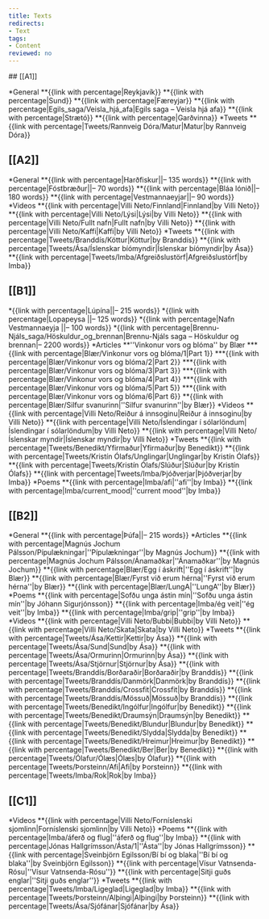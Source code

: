 ```yaml
---
title: Texts
redirects:
- Text
tags:
- Content
reviewed: no
---
```

<TOC>
## [[A1]]

*General
**{{link with percentage|Reykjavík}} <!--– 70 words-->
**{{link with percentage|Sund}} <!--– 180 words-->
**{{link with percentage|Færeyjar}} <!--– 150 words-->
**{{link with percentage|Egils_saga/Veisla_hjá_afa|Egils saga – Veisla hjá afa}} <!--– 270 words-->
**{{link with percentage|Strætó}} <!--– 160 words-->
**{{link with percentage|Garðvinna}} <!--– 80 words-->
*Tweets
**{{link with percentage|Tweets/Rannveig Dóra/Matur|Matur|<!-- x -->by Rannveig Dóra}}

## [[A2]]

*General
**{{link with percentage|Harðfiskur||<!-- x -->– 135 words}}
**{{link with percentage|Fóstbræður||<!-- x -->– 70 words}}
**{{link with percentage|Bláa lónið||<!-- x -->– 180 words}}
**{{link with percentage|Vestmannaeyjar||<!-- x -->– 90 words}}
*Videos
**{{link with percentage|Villi Neto/Finnland|Finnland|<!-- x -->by Villi Neto}}
**{{link with percentage|Villi Neto/Lýsi|Lýsi|<!-- x -->by Villi Neto}}
**{{link with percentage|Villi Neto/Fullt nafn|Fullt nafn|<!-- x -->by Villi Neto}}
**{{link with percentage|Villi Neto/Kaffi|Kaffi|<!-- x -->by Villi Neto}}
*Tweets
**{{link with percentage|Tweets/Branddís/Köttur|Köttur|<!-- x -->by Branddís}}
**{{link with percentage|Tweets/Ása/Íslenskar bíómyndir|Íslenskar bíómyndir|<!-- x -->by Ása}}
**{{link with percentage|Tweets/Imba/Afgreiðslustörf|Afgreiðslustörf|<!-- x -->by Imba}}

## [[B1]]

*{{link with percentage|Lúpína||<!-- x -->– 215 words}}
*{{link with percentage|Lopapeysa ||<!-- x -->– 125 words}}
*{{link with percentage|Nafn Vestmannaeyja ||<!-- x -->– 100 words}}
*{{link with percentage|Brennu-Njáls_saga/Höskuldur_og_brennan|Brennu-Njáls saga – Höskuldur og brennan|<!-- x -->– 2200 words}}
*Articles
**''Vinkonur vors og blóma'' <!-- x -->by Blær
***{{link with percentage|Blær/Vinkonur vors og blóma/1|Part 1}}
***{{link with percentage|Blær/Vinkonur vors og blóma/2|Part 2}}
***{{link with percentage|Blær/Vinkonur vors og blóma/3|Part 3}}
***{{link with percentage|Blær/Vinkonur vors og blóma/4|Part 4}}
***{{link with percentage|Blær/Vinkonur vors og blóma/5|Part 5}}
***{{link with percentage|Blær/Vinkonur vors og blóma/6|Part 6}}
**{{link with percentage|Blær/Silfur svanurinn|''Silfur svanurinn''|<!-- x -->by Blær}}
*Videos
**{{link with percentage|Villi Neto/Reiður á innsoginu|Reiður á innsoginu|<!-- x -->by Villi Neto}}
**{{link with percentage|Villi Neto/Íslendingar í sólarlöndum|Íslendingar í sólarlöndum|<!-- x -->by Villi Neto}}
**{{link with percentage|Villi Neto/Íslenskar myndir|Íslenskar myndir|<!-- x -->by Villi Neto}}
*Tweets
**{{link with percentage|Tweets/Benedikt/Yfirmaður|Yfirmaður|<!-- x -->by Benedikt}}
**{{link with percentage|Tweets/Kristín Ólafs/Unglingar|Unglingar|<!-- x -->by Kristín Ólafs}}
**{{link with percentage|Tweets/Kristín Ólafs/Slúður|Slúður|<!-- x -->by Kristín Ólafs}}
**{{link with percentage|Tweets/Imba/Þjóðverjar|Þjóðverjar|<!-- x -->by Imba}}
*Poems
**{{link with percentage|Imba/afi|''afi''|<!-- x -->by Imba}}
**{{link with percentage|Imba/current_mood|''current mood''|<!-- x -->by Imba}}

## [[B2]]

*General
**{{link with percentage|Þúfa||<!-- x -->– 215 words}}
*Articles
**{{link with percentage|Magnús Jochum Pálsson/Pípulækningar|''Pípulækningar''|<!-- x -->by Magnús Jochum}}
**{{link with percentage|Magnús Jochum Pálsson/Ánamaðkar|''Ánamaðkar''|<!-- x -->by Magnús Jochum}}
**{{link with percentage|Blær/Egg í áskrift|''Egg í áskrift''|<!-- x -->by Blær}}
**{{link with percentage|Blær/Fyrst við erum hérna|''Fyrst við erum hérna''|<!-- x -->by Blær}}
**{{link with percentage|Blær/LungA|''LungA''|<!-- x -->by Blær}}
*Poems
**{{link with percentage|Sofðu unga ástin mín|''Sofðu unga ástin mín''|<!-- x -->by Jóhann Sigurjónsson}}
**{{link with percentage|Imba/ég veit|''ég veit''|<!-- x -->by Imba}}
**{{link with percentage|Imba/grip|''grip''|<!-- x -->by Imba}}
*Videos
**{{link with percentage|Villi Neto/Bubbi|Bubbi|<!-- x -->by Villi Neto}}
**{{link with percentage|Villi Neto/Skata|Skata|<!-- x -->by Villi Neto}}
*Tweets
**{{link with percentage|Tweets/Ása/Kettir|Kettir|<!-- x -->by Ása}}
**{{link with percentage|Tweets/Ása/Sund|Sund|<!-- x -->by Ása}}
**{{link with percentage|Tweets/Ása/Ormurinn|Ormurinn|<!-- x -->by Ása}}
**{{link with percentage|Tweets/Ása/Stjörnur|Stjörnur|<!-- x -->by Ása}}
**{{link with percentage|Tweets/Branddís/Borðaraðir|Borðaraðir|<!-- x -->by Branddís}}
**{{link with percentage|Tweets/Branddís/Danmörk|Danmörk|<!-- x -->by Branddís}}
**{{link with percentage|Tweets/Branddís/Crossfit|Crossfit|<!-- x -->by Branddís}}
**{{link with percentage|Tweets/Branddís/Mössuð|Mössuð|<!-- x -->by Branddís}}
**{{link with percentage|Tweets/Benedikt/Ingólfur|Ingólfur|<!-- x -->by Benedikt}}
**{{link with percentage|Tweets/Benedikt/Draumsýn|Draumsýn|<!-- x -->by Benedikt}}
**{{link with percentage|Tweets/Benedikt/Blundur|Blundur|<!-- x -->by Benedikt}}
**{{link with percentage|Tweets/Benedikt/Slydda|Slydda|<!-- x -->by Benedikt}}
**{{link with percentage|Tweets/Benedikt/Hreimur|Hreimur|<!-- x -->by Benedikt}}
**{{link with percentage|Tweets/Benedikt/Ber|Ber|<!-- x -->by Benedikt}}
**{{link with percentage|Tweets/Ólafur/Ólæs|Ólæs|<!-- x -->by Ólafur}}
**{{link with percentage|Tweets/Þorsteinn/Afi|Afi|<!-- x -->by Þorsteinn}}
**{{link with percentage|Tweets/Imba/Rok|Rok|<!-- x -->by Imba}}

## [[C1]]

*Videos
**{{link with percentage|Villi Neto/Forníslenski sjomlinn|Forníslenski sjomlinn|<!-- x -->by Villi Neto}}
*Poems
**{{link with percentage|Imba/áferð og flug|''áferð og flug''|<!-- x -->by Imba}}
**{{link with percentage|Jónas Hallgrímsson/Ásta/1|''Ásta''|<!-- x -->by Jónas Hallgrímsson}}
**{{link with percentage|Sveinbjörn Egilsson/Bí bí og blaka|''Bí bí og blaka''|<!-- x -->by Sveinbjörn Egilsson}}
**{{link with percentage|Vísur Vatnsenda-Rósu|''Vísur Vatnsenda-Rósu''}}
**{{link with percentage|Sitji guðs englar|''Sitji guðs englar''}}
*Tweets
**{{link with percentage|Tweets/Imba/Ligeglad|Ligeglad|<!-- x -->by Imba}}
**{{link with percentage|Tweets/Þorsteinn/Alþingi|Alþingi|<!-- x -->by Þorsteinn}}
**{{link with percentage|Tweets/Ása/Sjófánar|Sjófánar|<!-- x -->by Ása<!--{{needs audio}}-->}}
</TOC>
<!-- {{Mailchimp}} -->
